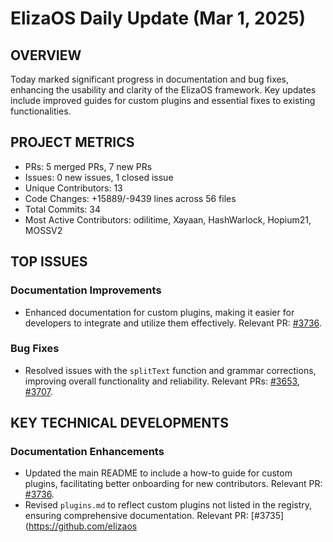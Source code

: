 # ElizaOS Daily Update (Mar 1, 2025)

## OVERVIEW 
Today marked significant progress in documentation and bug fixes, enhancing the usability and clarity of the ElizaOS framework. Key updates include improved guides for custom plugins and essential fixes to existing functionalities.

## PROJECT METRICS
- PRs: 5 merged PRs, 7 new PRs
- Issues: 0 new issues, 1 closed issue
- Unique Contributors: 13
- Code Changes: +15889/-9439 lines across 56 files
- Total Commits: 34
- Most Active Contributors: odilitime, Xayaan, HashWarlock, Hopium21, MOSSV2

## TOP ISSUES
### Documentation Improvements
- Enhanced documentation for custom plugins, making it easier for developers to integrate and utilize them effectively. Relevant PR: [#3736](https://github.com/elizaos/eliza/pull/3736).

### Bug Fixes
- Resolved issues with the `splitText` function and grammar corrections, improving overall functionality and reliability. Relevant PRs: [#3653](https://github.com/elizaos/eliza/pull/3653), [#3707](https://github.com/elizaos/eliza/pull/3707).

## KEY TECHNICAL DEVELOPMENTS
### Documentation Enhancements
- Updated the main README to include a how-to guide for custom plugins, facilitating better onboarding for new contributors. Relevant PR: [#3736](https://github.com/elizaos/eliza/pull/3736).
- Revised `plugins.md` to reflect custom plugins not listed in the registry, ensuring comprehensive documentation. Relevant PR: [#3735](https://github.com/elizaos